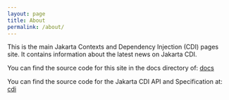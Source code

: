 ```yaml
---
layout: page
title: About
permalink: /about/
---
```


This is the main Jakarta Contexts and Dependency Injection (CDI) pages site. It contains information about the latest news on Jakarta CDI. 

You can find the source code for this site in the docs directory of:
[docs](https://github.com/eclipse-ee4j/cdi/)

You can find the source code for the Jakarta CDI API and Specification at:
[cdi](https://github.com/eclipse-ee4j/cdi/)


